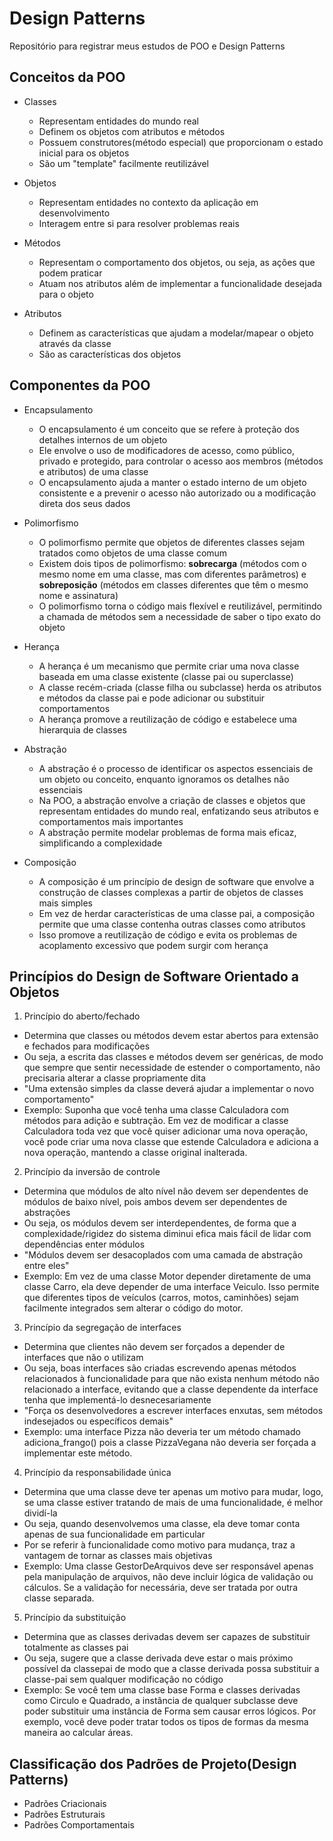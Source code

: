 # Design Patterns
Repositório para registrar meus estudos de POO e Design Patterns

## Conceitos da POO
- Classes
  - Representam entidades do mundo real
  - Definem os objetos com atributos e métodos
  - Possuem construtores(método especial) que proporcionam o estado inicial para os objetos
  - São um "template" facilmente reutilizável

- Objetos
  - Representam entidades no contexto da aplicação em desenvolvimento
  - Interagem entre si para resolver problemas reais

- Métodos
  - Representam o comportamento dos objetos, ou seja, as ações que podem praticar
  - Atuam nos atributos além de implementar a funcionalidade desejada para o objeto
  
- Atributos
  - Definem as características que ajudam a modelar/mapear o objeto através da classe
  - São as características dos objetos

## Componentes da POO
- Encapsulamento
  - O encapsulamento é um conceito que se refere à proteção dos detalhes internos de um objeto
  - Ele envolve o uso de modificadores de acesso, como público, privado e protegido, para controlar o acesso aos membros (métodos e atributos) de uma classe
  - O encapsulamento ajuda a manter o estado interno de um objeto consistente e a prevenir o acesso não autorizado ou a modificação direta dos seus dados

- Polimorfismo
  - O polimorfismo permite que objetos de diferentes classes sejam tratados como objetos de uma classe comum
  - Existem dois tipos de polimorfismo: **sobrecarga** (métodos com o mesmo nome em uma classe, mas com diferentes parâmetros) e **sobreposição** (métodos em classes diferentes que têm o mesmo nome e assinatura)
  - O polimorfismo torna o código mais flexível e reutilizável, permitindo a chamada de métodos sem a necessidade de saber o tipo exato do objeto

- Herança
  - A herança é um mecanismo que permite criar uma nova classe baseada em uma classe existente (classe pai ou superclasse)
  - A classe recém-criada (classe filha ou subclasse) herda os atributos e métodos da classe pai e pode adicionar ou substituir comportamentos
  - A herança promove a reutilização de código e estabelece uma hierarquia de classes

- Abstração
  - A abstração é o processo de identificar os aspectos essenciais de um objeto ou conceito, enquanto ignoramos os detalhes não essenciais
  - Na POO, a abstração envolve a criação de classes e objetos que representam entidades do mundo real, enfatizando seus atributos e comportamentos mais importantes
  - A abstração permite modelar problemas de forma mais eficaz, simplificando a complexidade

- Composição
  - A composição é um princípio de design de software que envolve a construção de classes complexas a partir de objetos de classes mais simples
  - Em vez de herdar características de uma classe pai, a composição permite que uma classe contenha outras classes como atributos
  - Isso promove a reutilização de código e evita os problemas de acoplamento excessivo que podem surgir com herança

## Princípios do Design de Software Orientado a Objetos
1. Princípio do aberto/fechado
  - Determina que classes ou métodos devem estar abertos para extensão e fechados para modificações
  - Ou seja, a escrita das classes e métodos devem ser genéricas, de modo que sempre que sentir necessidade de estender o comportamento, não precisaria alterar a classe propriamente dita
  - "Uma extensão simples da classe deverá ajudar a implementar o novo comportamento"
  - Exemplo: Suponha que você tenha uma classe Calculadora com métodos para adição e subtração. Em vez de modificar a classe Calculadora toda vez que você quiser adicionar uma nova operação, você pode criar uma nova classe que estende Calculadora e adiciona a nova operação, mantendo a classe original inalterada.
  
2. Princípio da inversão de controle
  - Determina que módulos de alto nível não devem ser dependentes de módulos de baixo nível, pois ambos devem ser dependentes de abstrações
  - Ou seja, os módulos devem ser interdependentes, de forma que a complexidade/rigidez do sistema diminui efica mais fácil de lidar com dependências enter módulos
  - "Módulos devem ser desacoplados com uma camada de abstração entre eles"
  - Exemplo: Em vez de uma classe Motor depender diretamente de uma classe Carro, ela deve depender de uma interface Veiculo. Isso permite que diferentes tipos de veículos (carros, motos, caminhões) sejam facilmente integrados sem alterar o código do motor.

3. Princípio da segregação de interfaces
  - Determina que clientes não devem ser forçados a depender de interfaces que não o utilizam
  - Ou seja, boas interfaces são criadas escrevendo apenas métodos relacionados à funcionalidade para que não exista nenhum método não relacionado a interface, evitando que a classe dependente da interface tenha que implementá-lo desnecesariamente
  - "Força os desenvolvedores a escrever interfaces enxutas, sem métodos indesejados ou específicos demais"
  - Exemplo: uma interface Pizza não deveria ter um método chamado adiciona_frango() pois a classe PizzaVegana não deveria ser forçada a implementar este método.

4. Princípio da responsabilidade única
  - Determina que uma classe deve ter apenas um motivo para mudar, logo, se uma classe estiver tratando de mais de uma funcionalidade, é melhor dividí-la
  - Ou seja, quando desenvolvemos uma classe, ela deve tomar conta apenas de sua funcionalidade em particular
  - Por se referir à funcionalidade como motivo para mudança, traz a vantagem de tornar as classes mais objetivas
  - Exemplo: Uma classe GestorDeArquivos deve ser responsável apenas pela manipulação de arquivos, não deve incluir lógica de validação ou cálculos. Se a validação for necessária, deve ser tratada por outra classe separada.

5. Princípio da substituição
  - Determina que as classes derivadas devem ser capazes de substituir totalmente as classes pai
  - Ou seja, sugere que a classe derivada deve estar o mais próximo possível da classepai de modo que a classe derivada possa substituir a classe-pai sem qualquer modificação no código
  - Exemplo: Se você tem uma classe base Forma e classes derivadas como Circulo e Quadrado, a instância de qualquer subclasse deve poder substituir uma instância de Forma sem causar erros lógicos. Por exemplo, você deve poder tratar todos os tipos de formas da mesma maneira ao calcular áreas.

## Classificação dos Padrões de Projeto(Design Patterns)
- Padrões Criacionais
- Padrões Estruturais
- Padrões Comportamentais
